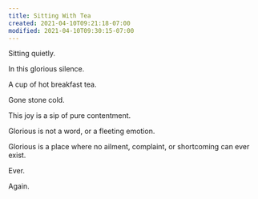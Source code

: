 ```yaml
---
title: Sitting With Tea
created: 2021-04-10T09:21:18-07:00
modified: 2021-04-10T09:30:15-07:00
---
```


Sitting quietly.

In this glorious silence.

A cup of hot breakfast tea.

Gone stone cold.

This joy is a sip of pure contentment.

Glorious is not a word, or a fleeting emotion.

Glorious is a place where no ailment, complaint, or shortcoming can ever exist.

Ever.

Again.
